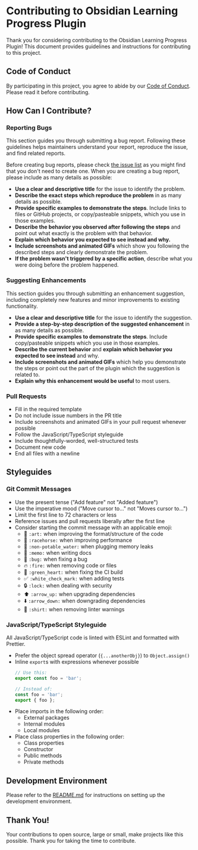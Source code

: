 # Contributing to Obsidian Learning Progress Plugin

Thank you for considering contributing to the Obsidian Learning Progress Plugin! This document provides guidelines and instructions for contributing to this project.

## Code of Conduct

By participating in this project, you agree to abide by our [Code of Conduct](CODE_OF_CONDUCT.md). Please read it before contributing.

## How Can I Contribute?

### Reporting Bugs

This section guides you through submitting a bug report. Following these guidelines helps maintainers understand your report, reproduce the issue, and find related reports.

Before creating bug reports, please check [the issue list](https://github.com/yourusername/obsidian-learning-progress/issues) as you might find that you don't need to create one. When you are creating a bug report, please include as many details as possible:

* **Use a clear and descriptive title** for the issue to identify the problem.
* **Describe the exact steps which reproduce the problem** in as many details as possible.
* **Provide specific examples to demonstrate the steps**. Include links to files or GitHub projects, or copy/pasteable snippets, which you use in those examples.
* **Describe the behavior you observed after following the steps** and point out what exactly is the problem with that behavior.
* **Explain which behavior you expected to see instead and why.**
* **Include screenshots and animated GIFs** which show you following the described steps and clearly demonstrate the problem.
* **If the problem wasn't triggered by a specific action**, describe what you were doing before the problem happened.

### Suggesting Enhancements

This section guides you through submitting an enhancement suggestion, including completely new features and minor improvements to existing functionality.

* **Use a clear and descriptive title** for the issue to identify the suggestion.
* **Provide a step-by-step description of the suggested enhancement** in as many details as possible.
* **Provide specific examples to demonstrate the steps**. Include copy/pasteable snippets which you use in those examples.
* **Describe the current behavior** and **explain which behavior you expected to see instead** and why.
* **Include screenshots and animated GIFs** which help you demonstrate the steps or point out the part of the plugin which the suggestion is related to.
* **Explain why this enhancement would be useful** to most users.

### Pull Requests

* Fill in the required template
* Do not include issue numbers in the PR title
* Include screenshots and animated GIFs in your pull request whenever possible
* Follow the JavaScript/TypeScript styleguide
* Include thoughtfully-worded, well-structured tests
* Document new code
* End all files with a newline

## Styleguides

### Git Commit Messages

* Use the present tense ("Add feature" not "Added feature")
* Use the imperative mood ("Move cursor to..." not "Moves cursor to...")
* Limit the first line to 72 characters or less
* Reference issues and pull requests liberally after the first line
* Consider starting the commit message with an applicable emoji:
    * 🎨 `:art:` when improving the format/structure of the code
    * 🐎 `:racehorse:` when improving performance
    * 🚱 `:non-potable_water:` when plugging memory leaks
    * 📝 `:memo:` when writing docs
    * 🐛 `:bug:` when fixing a bug
    * 🔥 `:fire:` when removing code or files
    * 💚 `:green_heart:` when fixing the CI build
    * ✅ `:white_check_mark:` when adding tests
    * 🔒 `:lock:` when dealing with security
    * ⬆️ `:arrow_up:` when upgrading dependencies
    * ⬇️ `:arrow_down:` when downgrading dependencies
    * 👕 `:shirt:` when removing linter warnings

### JavaScript/TypeScript Styleguide

All JavaScript/TypeScript code is linted with ESLint and formatted with Prettier.

* Prefer the object spread operator (`{...anotherObj}`) to `Object.assign()`
* Inline `export`s with expressions whenever possible
  ```js
  // Use this:
  export const foo = 'bar';
  
  // Instead of:
  const foo = 'bar';
  export { foo };
  ```
* Place imports in the following order:
  * External packages
  * Internal modules
  * Local modules
* Place class properties in the following order:
  * Class properties
  * Constructor
  * Public methods
  * Private methods

## Development Environment

Please refer to the [README.md](README.md#development) for instructions on setting up the development environment.

## Thank You!

Your contributions to open source, large or small, make projects like this possible. Thank you for taking the time to contribute.
